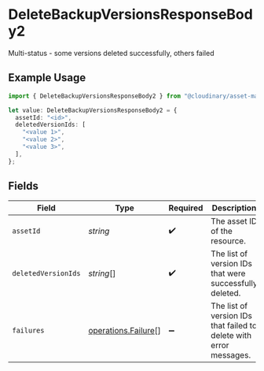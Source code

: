 # DeleteBackupVersionsResponseBody2

Multi-status - some versions deleted successfully, others failed

## Example Usage

```typescript
import { DeleteBackupVersionsResponseBody2 } from "@cloudinary/asset-management/models/operations";

let value: DeleteBackupVersionsResponseBody2 = {
  assetId: "<id>",
  deletedVersionIds: [
    "<value 1>",
    "<value 2>",
    "<value 3>",
  ],
};
```

## Fields

| Field                                                              | Type                                                               | Required                                                           | Description                                                        |
| ------------------------------------------------------------------ | ------------------------------------------------------------------ | ------------------------------------------------------------------ | ------------------------------------------------------------------ |
| `assetId`                                                          | *string*                                                           | :heavy_check_mark:                                                 | The asset ID of the resource.                                      |
| `deletedVersionIds`                                                | *string*[]                                                         | :heavy_check_mark:                                                 | The list of version IDs that were successfully deleted.            |
| `failures`                                                         | [operations.Failure](../../models/operations/failure.md)[]         | :heavy_minus_sign:                                                 | The list of version IDs that failed to delete with error messages. |